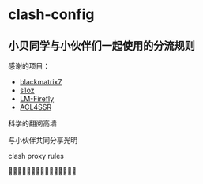 # clash-config
## 小贝同学与小伙伴们一起使用的分流规则

感谢的项目：

- [blackmatrix7](https://github.com/blackmatrix7/ios_rule_script)
- [s1oz](https://github.com/s1oz/unraid)
- [LM-Firefly](https://github.com/LM-Firefly/Rules)
- [ACL4SSR](https://github.com/ACL4SSR/ACL4SSR/tree/master)

科学的翻阅高墙

与小伙伴共同分享光明

clash proxy rules

🤡🤡🤡🤡🤡🤡🤡🤡🤡🤡🤡🤡🤡🤡🤡

